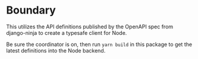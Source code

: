 # Boundary

This utilizes the API definitions published by the OpenAPI spec from django-ninja to create a typesafe client for Node.

Be sure the coordinator is on, then run `yarn build` in this package to get the latest definitions into the Node backend.

